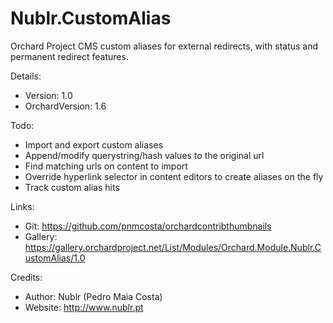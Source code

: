 Nublr.CustomAlias
===================

Orchard Project CMS custom aliases for external redirects, with status and permanent redirect features.

Details:
- Version: 1.0
- OrchardVersion: 1.6

Todo:
- Import and export custom aliases
- Append/modify querystring/hash values to the original url
- Find matching urls on content to import 
- Override hyperlink selector in content editors to create aliases on the fly
- Track custom alias hits

Links:
- Git: https://github.com/pnmcosta/orchardcontribthumbnails
- Gallery: https://gallery.orchardproject.net/List/Modules/Orchard.Module.Nublr.CustomAlias/1.0

Credits:
- Author: Nublr (Pedro Maia Costa)
- Website: http://www.nublr.pt
